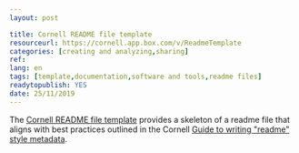 ```yaml
---
layout: post 

title: Cornell README file template
resourceurl: https://cornell.app.box.com/v/ReadmeTemplate 
categories: [creating and analyzing,sharing]
ref: 
lang: en
tags: [template,documentation,software and tools,readme files]
readytopublish: YES
date: 25/11/2019
---
```

The [Cornell README file template](https://cornell.app.box.com/v/ReadmeTemplate) provides a skeleton of a readme file that aligns with best practices outlined in the Cornell [Guide to writing "readme" style metadata](https://data.research.cornell.edu/content/readme).